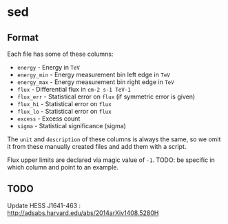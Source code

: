 # sed

## Format

Each file has some of these columns:

- `energy` - Energy in `TeV`
- `energy_min` - Energy measurement bin left edge in `TeV`
- `energy_max` - Energy measurement bin right edge in `TeV`
- `flux` - Differential flux in `cm-2 s-1 TeV-1`
- `flux_err` - Statistical error on `flux` (if symmetric error is given)
- `flux_hi` - Statistical error on `flux`
- `flux_lo` - Statistical error on `flux`
- `excess` - Excess count
- `sigma` - Statistical significance (sigma)

The `unit` and `description` of these columns is always the same,
so we omit it from these manually created files and add them with a script.

Flux upper limits are declared via magic value of `-1`.
TODO: be specific in which column and point to an example.


TODO
----

Update HESS J1641-463 : http://adsabs.harvard.edu/abs/2014arXiv1408.5280H